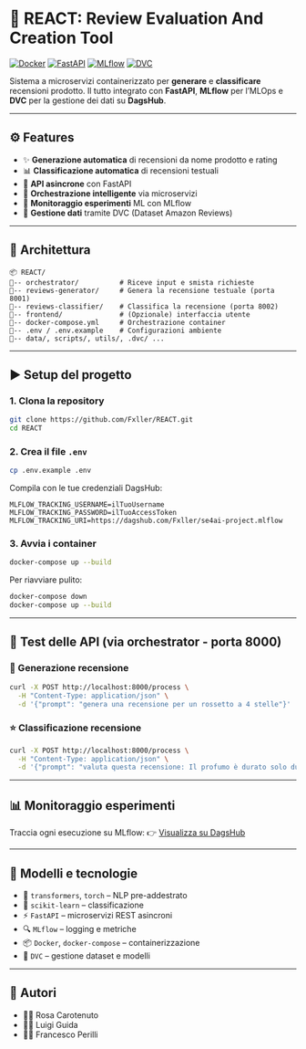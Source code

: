 # 🧠 REACT: Review Evaluation And Creation Tool

[![Docker](https://img.shields.io/badge/docker-microservices-blue)](https://www.docker.com/)
[![FastAPI](https://img.shields.io/badge/FastAPI-ready-brightgreen)](https://fastapi.tiangolo.com/)
[![MLflow](https://img.shields.io/badge/MLflow-tracking-orange)](https://dagshub.com/Fxller/genai-reviews.mlflow)
[![DVC](https://img.shields.io/badge/DVC-enabled-purple)](https://dvc.org/)

Sistema a microservizi containerizzato per **generare** e **classificare** recensioni prodotto. Il tutto integrato con **FastAPI**, **MLflow** per l’MLOps e **DVC** per la gestione dei dati su **DagsHub**.

---

## ⚙️ Features

* ✨ **Generazione automatica** di recensioni da nome prodotto e rating
* 📊 **Classificazione automatica** di recensioni testuali
* 🚀 **API asincrone** con FastAPI
* 🔁 **Orchestrazione intelligente** via microservizi
* 🧪 **Monitoraggio esperimenti** ML con MLflow
* 🧺 **Gestione dati** tramite DVC (Dataset Amazon Reviews)

---

## 🧱 Architettura

```text
📦 REACT/
🔼-- orchestrator/          # Riceve input e smista richieste
🔼-- reviews-generator/     # Genera la recensione testuale (porta 8001)
🔼-- reviews-classifier/    # Classifica la recensione (porta 8002)
🔼-- frontend/              # (Opzionale) interfaccia utente
🔼-- docker-compose.yml     # Orchestrazione container
🔼-- .env / .env.example    # Configurazioni ambiente
🔼-- data/, scripts/, utils/, .dvc/ ...
```

---

## ▶️ Setup del progetto

### 1. Clona la repository

```bash
git clone https://github.com/Fxller/REACT.git
cd REACT
```

### 2. Crea il file `.env`

```bash
cp .env.example .env
```

Compila con le tue credenziali DagsHub:

```dotenv
MLFLOW_TRACKING_USERNAME=ilTuoUsername
MLFLOW_TRACKING_PASSWORD=ilTuoAccessToken
MLFLOW_TRACKING_URI=https://dagshub.com/Fxller/se4ai-project.mlflow
```

### 3. Avvia i container

```bash
docker-compose up --build
```

Per riavviare pulito:

```bash
docker-compose down
docker-compose up --build
```

---

## 🧪 Test delle API (via orchestrator - porta 8000)

### 🔀 Generazione recensione

```bash
curl -X POST http://localhost:8000/process \
  -H "Content-Type: application/json" \
  -d '{"prompt": "genera una recensione per un rossetto a 4 stelle"}'
```

### ⭐ Classificazione recensione

```bash
curl -X POST http://localhost:8000/process \
  -H "Content-Type: application/json" \
  -d '{"prompt": "valuta questa recensione: Il profumo è durato solo due ore"}'
```

---

## 📊 Monitoraggio esperimenti

Traccia ogni esecuzione su MLflow:
👉 [Visualizza su DagsHub](https://dagshub.com/Fxller/se4ai-project/experiments)

---

## 🧠 Modelli e tecnologie

* 🧬 `transformers`, `torch` – NLP pre-addestrato
* 🧪 `scikit-learn` – classificazione
* ⚡ `FastAPI` – microservizi REST asincroni
* 🔍 `MLflow` – logging e metriche
* 📦 `Docker`, `docker-compose` – containerizzazione
* 📂 `DVC` – gestione dataset e modelli

---

## 👥 Autori

* 👩‍💻 Rosa Carotenuto
* 🧑‍💻 Luigi Guida
* 🧑‍💻 Francesco Perilli
